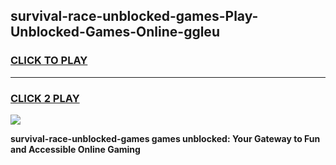 
## survival-race-unblocked-games-Play-Unblocked-Games-Online-ggleu
<h3>
<a href="https://premium76.site?title=survival-race-unblocked-games&ref=25A">CLICK TO PLAY</a></h3>
<hr>

<h3>
<a href="https://premium76.site?title=survival-race-unblocked-games&ref=25A">CLICK 2 PLAY</a>
  
</h3>

<a href="https://premium76.site?title=survival-race-unblocked-games&ref=25A"><img src="https://clearcache.store/games.png"></a>


**survival-race-unblocked-games games unblocked: Your Gateway to Fun and Accessible Online Gaming**
